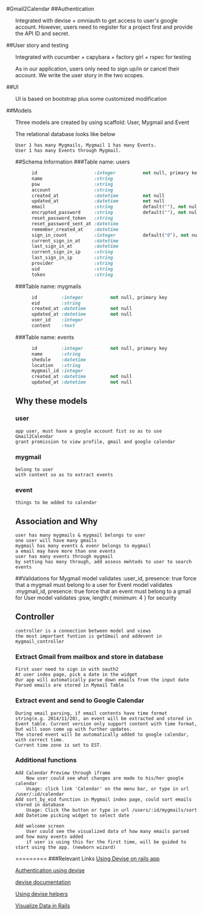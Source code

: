 #Gmail2Calendar
##Authentication
<ul>Integrated with devise + omniauth to get access to user's google account. However, users need to register for a project first and provide the API ID and secret.</ul>
##User story and testing
<ul>Integrated with cucumber + capybara + factory girl + rspec for testing</ul>
<ul> As in our application, users only need to sign up/in or cancel their account. We write the user story in the two scopes.</ul>
##UI
<ul>UI is based on bootstrap plus some customized modification</ul>
##Models
<ul>Three models are created by using scaffold: User, Mygmail and Event</ul>
<ul>
	The relational database looks like below
	
	User 1 has many Mygmails, Mygmail 1 has many Events. 
	User 1 has many Events through Mygmail.
	
	
##Schema Information
###Table name: users
```ruby
	  id                     :integer          not null, primary key
	  name                   :string
	  psw                    :string
	  account                :string
	  created_at             :datetime         not null
	  updated_at             :datetime         not null
	  email                  :string           default(""), not null
	  encrypted_password     :string           default(""), not null
	  reset_password_token   :string
	  reset_password_sent_at :datetime
	  remember_created_at    :datetime
	  sign_in_count          :integer          default("0"), not null
	  current_sign_in_at     :datetime
	  last_sign_in_at        :datetime
	  current_sign_in_ip     :string
	  last_sign_in_ip        :string
	  provider               :string
 	  uid                    :string
 	  token                  :string
```

###Table name: mygmails
```ruby	
	  id         :integer          not null, primary key
	  eid        :string
	  created_at :datetime         not null
	  updated_at :datetime         not null
	  user_id    :integer
 	  content    :text
```	
	
###Table name: events
	
```ruby
	  id         :integer          not null, primary key
	  name       :string
	  shedule    :datetime
	  location   :string                                                              
	  mygmail_id :integer
	  created_at :datetime         not null
	  updated_at :datetime         not null
```
## Why these models
### user
	app user, must have a google account fist so as to use Gmail2Calendar
	grant promission to view profile, gmail and google calendar
### mygmail
	belong to user
	with content so as to extract events
### event
	things to be added to calendar
	
## Association and Why
	user has many mygmails & mygmail belongs to user
	one user will have many gmails
	mygmail has many events & evenr belongs to mygmail
	a email may have more than one events
	user has many events through mygmail
	by setting has many through, add assess mehtods to user to search events
##Validations
	for Mygmail model 
	validates :user_id, presence: true
	force that a mygmail must belong to a user
	for Event model
	validates :mygmail_id, presence: true
	force that an event must belong to a gmail
	for User model
	validates :psw, length:{ minimum: 4 }
	for security
## Controller
	controller is a connection between model and views
	the most important funtion is getGmail and addevent in mygmail_controller
	
### Extract Gmail from mailbox and store in database
	First user need to sign in with oauth2
	At user index page, pick a date in the widget
	Our app will automatically parse down emails from the input date
	Parsed emails are stored in Mymail Table

### Extract event and send to Google Calendar
	During email parsing, if email contents have time format string(e.g. 2014/11/20), an event will be extracted and stored in Event table. Current version only support content with time format, but will soon come up with further updates.
	The stored event will be automatically added to google calendar, with correct time.
	Current time zone is set to EST.

### Additional functions
	Add Calendar Preview through iframe
		Now user could see what changes are made to his/her google calendar
		Usage: click link 'Calendar' on the menu bar, or type in url /user/:id/calendar
	Add sort_by_eid function in Mygmail index page, could sort emails stored in database
		Usage: Click the button or type in url /users/:id/mygmails/sort
	Add Datetime picking widget to select date

	Add welcome screen
		User could see the visualized data of how many emails parsed and how many events added
		if user is using this for the first time, will be guided to start using the app. (newborn wizard)
		
=========
###Relevant Links
[Using Devise on rails app](http://guides.railsgirls.com/devise/)

[Authentication using devise](https://deepakrip007.wordpress.com/2013/09/22/authentication-using-devise-in-rails-3/)

[devise documentation](https://github.com/plataformatec/devise)

[Using devise helpers](https://github.com/plataformatec/devise/blob/master/lib/devise/controllers/helpers.rb)

[Visualize Data in Rails](https://github.com/ankane/chartkick)
## 



